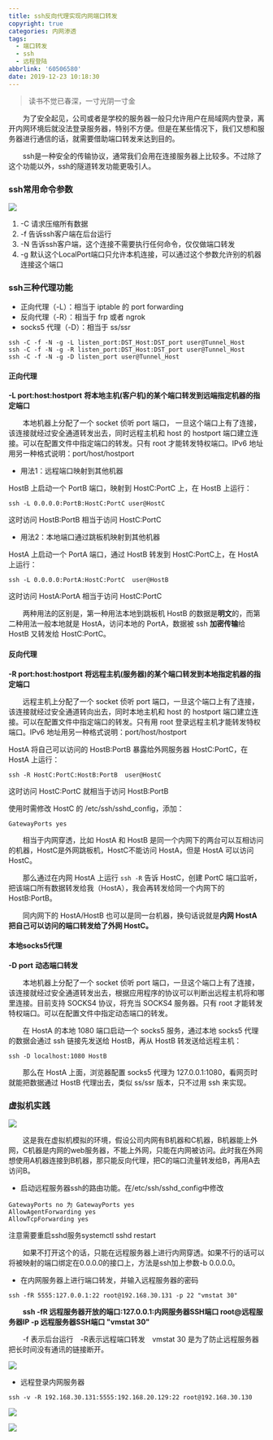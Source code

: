 ```yaml
---
title: ssh反向代理实现内网端口转发
copyright: true
categories: 内网渗透
tags:
  - 端口转发
  - ssh
  - 远程登陆
abbrlink: '60506580'
date: 2019-12-23 10:18:30
---
```


<blockquote class="blockquote-center">读书不觉已春深，一寸光阴一寸金
</blockquote>

　　为了安全起见，公司或者是学校的服务器一般只允许用户在局域网内登录，离开内网环境后就没法登录服务器，特别不方便。但是在某些情况下，我们又想和服务器进行通信的话，就需要借助端口转发来达到目的。

<!-- more -->

　　ssh是一种安全的传输协议，通常我们会用在连接服务器上比较多。不过除了这个功能以外，ssh的隧道转发功能更吸引人。

### ssh常用命令参数

![](https://img-blog.csdnimg.cn/20191223121549467.png)

1. -C 请求压缩所有数据
2. -f 告诉ssh客户端在后台运行
3. -N 告诉ssh客户端，这个连接不需要执行任何命令，仅仅做端口转发
4. -g 默认这个LocalPort端口只允许本机连接，可以通过这个参数允许别的机器连接这个端口

### ssh三种代理功能

- 正向代理（-L）：相当于 iptable 的 port forwarding
- 反向代理（-R）：相当于 frp 或者 ngrok
- socks5 代理（-D）：相当于 ss/ssr

```
ssh -C -f -N -g -L listen_port:DST_Host:DST_port user@Tunnel_Host 
ssh -C -f -N -g -R listen_port:DST_Host:DST_port user@Tunnel_Host 
ssh -C -f -N -g -D listen_port user@Tunnel_Host
```

#### **正向代理**

**-L port:host:hostport** 	 **将本地主机(客户机)的某个端口转发到远端指定机器的指定端口**

　　本地机器上分配了一个 socket 侦听 port 端口， 一旦这个端口上有了连接，该连接就经过安全通道转发出去，同时远程主机和 host 的 hostport 端口建立连接。可以在配置文件中指定端口的转发。只有 root 才能转发特权端口。IPv6 地址用另一种格式说明：port/host/hostport

- 用法1：远程端口映射到其他机器

HostB 上启动一个 PortB 端口，映射到 HostC:PortC 上，在 HostB 上运行：

```
ssh -L 0.0.0.0:PortB:HostC:PortC user@HostC
```

这时访问 HostB:PortB 相当于访问 HostC:PortC

- 用法2：本地端口通过跳板机映射到其他机器

HostA 上启动一个 PortA 端口，通过 HostB 转发到 HostC:PortC上，在 HostA 上运行：

```
ssh -L 0.0.0.0:PortA:HostC:PortC  user@HostB
```

这时访问 HostA:PortA 相当于访问 HostC:PortC

　　两种用法的区别是，第一种用法本地到跳板机 HostB 的数据是**明文**的，而第二种用法一般本地就是 HostA，访问本地的 PortA，数据被 ssh **加密传输**给 HostB 又转发给 HostC:PortC。

#### **反向代理**

**-R port:host:hostport**  	**将远程主机(服务器)的某个端口转发到本地指定机器的指定端口**

　　远程主机上分配了一个 socket 侦听 port 端口，一旦这个端口上有了连接，该连接就经过安全通道转向出去，同时本地主机和 host 的 hostport 端口建立连接。可以在配置文件中指定端口的转发。只有用 root 登录远程主机才能转发特权端口。IPv6 地址用另一种格式说明：port/host/hostport

HostA 将自己可以访问的 HostB:PortB 暴露给外网服务器 HostC:PortC，在 HostA 上运行：

```
ssh -R HostC:PortC:HostB:PortB  user@HostC
```

这时访问 HostC:PortC 就相当于访问 HostB:PortB

使用时需修改 HostC 的 /etc/ssh/sshd_config，添加：

```apacheconf
GatewayPorts yes
```

　　相当于内网穿透，比如 HostA 和 HostB 是同一个内网下的两台可以互相访问的机器，HostC是外网跳板机，HostC不能访问 HostA，但是 HostA 可以访问 HostC。

　　那么通过在内网 HostA 上运行 `ssh -R` 告诉 HostC，创建 PortC 端口监听，把该端口所有数据转发给我（HostA），我会再转发给同一个内网下的 HostB:PortB。

　　同内网下的 HostA/HostB 也可以是同一台机器，换句话说就是**内网 HostA 把自己可以访问的端口转发给了外网 HostC。**

#### **本地socks5代理**

**-D port** 	**动态端口转发**

　　本地机器上分配了一个 socket 侦听 port 端口，一旦这个端口上有了连接，该连接就经过安全通道转发出去，根据应用程序的协议可以判断出远程主机将和哪里连接。目前支持 SOCKS4 协议，将充当 SOCKS4 服务器。只有 root 才能转发特权端口。可以在配置文件中指定动态端口的转发。

　　在 HostA 的本地 1080 端口启动一个 socks5 服务，通过本地 socks5 代理的数据会通过 ssh 链接先发送给 HostB，再从 HostB 转发送给远程主机：

```
ssh -D localhost:1080 HostB
```

　　那么在 HostA 上面，浏览器配置 socks5 代理为 127.0.0.1:1080，看网页时就能把数据通过 HostB 代理出去，类似 ss/ssr 版本，只不过用 ssh 来实现。

### 虚拟机实践

![](https://img-blog.csdnimg.cn/20191223121652974.png?x-oss-process=image/watermark,type_ZmFuZ3poZW5naGVpdGk,shadow_10,text_aHR0cHM6Ly9ibG9nLmNzZG4ubmV0L1pfWl9XXw==,size_16,color_FFFFFF,t_70)

　　这是我在虚拟机模拟的环境，假设公司内网有B机器和C机器，B机器能上外网，C机器是内网的web服务器，不能上外网，只能在内网被访问。此时我在外网想使用A机器连接到B机器，那只能反向代理，把C的端口流量转发给B，再用A去访问B。

- 启动远程服务器ssh的路由功能。在/etc/ssh/sshd_config中修改

```
GatewayPorts no 为 GatewayPorts yes
AllowAgentForwarding yes
AllowTcpForwarding yes
```

注意需要重启sshd服务systemctl sshd restart

　　如果不打开这个的话，只能在远程服务器上进行内网穿透。如果不行的话可以将被映射的端口绑定在0.0.0.0的接口上，方法是ssh加上参数-b 0.0.0.0。

- 在内网服务器上进行端口转发，并输入远程服务器的密码

```
ssh -fR 5555:127.0.0.1:22 root@192.168.30.131 -p 22 "vmstat 30"
```

　　**ssh -fR 远程服务器开放的端口:127.0.0.1:内网服务器SSH端口 root@远程服务器IP -p 远程服务器SSH端口  "vmstat 30"** 

　　-f 表示后台运行　-R表示远程端口转发　vmstat 30 是为了防止远程服务器把长时间没有通讯的链接断开。

![](https://img-blog.csdnimg.cn/20191223121924748.png?x-oss-process=image/watermark,type_ZmFuZ3poZW5naGVpdGk,shadow_10,text_aHR0cHM6Ly9ibG9nLmNzZG4ubmV0L1pfWl9XXw==,size_16,color_FFFFFF,t_70)

- 远程登录内网服务器

```
ssh -v -R 192.168.30.131:5555:192.168.20.129:22 root@192.168.30.130
```

![](https://img-blog.csdnimg.cn/20191223122332461.png?x-oss-process=image/watermark,type_ZmFuZ3poZW5naGVpdGk,shadow_10,text_aHR0cHM6Ly9ibG9nLmNzZG4ubmV0L1pfWl9XXw==,size_16,color_FFFFFF,t_70)

![](https://img-blog.csdnimg.cn/20191223122350445.png?x-oss-process=image/watermark,type_ZmFuZ3poZW5naGVpdGk,shadow_10,text_aHR0cHM6Ly9ibG9nLmNzZG4ubmV0L1pfWl9XXw==,size_16,color_FFFFFF,t_70)